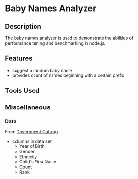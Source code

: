 # Baby Names Analyzer

## Description
The baby names analyzer is used to demonstrate the abilities of performance tuning and benchmarking in node.js.

## Features
- suggest a random baby name 
- provides count of names beginning with a certain prefix

## Tools Used

## Miscellaneous
### Data
From [Government Catalog](https://catalog.data.gov/dataset/most-popular-baby-names-by-sex-and-mothers-ethnic-group-new-york-city-8c742)
- columns in data set:
  - Year of Birth
  - Gender
  - Ethnicity
  - Child's First Name
  - Count
  - Rank
